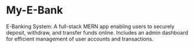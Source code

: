 # My-E-Bank
E-Banking System: A full-stack MERN app enabling users to securely deposit, withdraw, and transfer funds online. Includes an admin dashboard for efficient management of user accounts and transactions.
